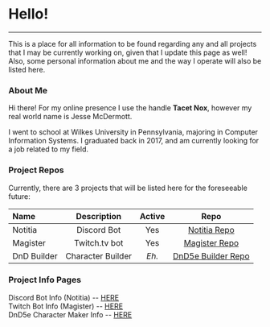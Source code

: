 # Hello!
* * *

This is a place for all information to be found regarding any and all projects that I may be currently working on, given that I update this page as well! Also, some personal information about me and the way I operate will also be listed here.

### About Me

Hi there!
For my online presence I use the handle **Tacet Nox**, however my real world name is Jesse McDermott.

I went to school at Wilkes University in Pennsylvania, majoring in Computer Information Systems.
I graduated back in 2017, and am currently looking for a job related to my field.



### Project Repos

Currently, there are 3 projects that will be listed here for the foreseeable future:

|     Name     | Description        | Active | Repo |
|:-------------|:------------------:|:------:|:----:|
| Notitia      | Discord Bot        | Yes    |    <a href="https://github.com/TacetNoxPavor/Notitia">Notitia Repo</a> |
| Magister     | Twitch.tv bot      | Yes    | <a href="https://github.com/TacetNoxPavor/Magister">Magister Repo</a> |
| DnD Builder  | Character Builder  | *Eh.*  | <a href="https://github.com/TacetNoxPavor/DnD5e-Character-Builder">DnD5e Builder Repo</a> |

### Project Info Pages

Discord Bot Info (Notitia) -- [HERE](./Projects/Notitia.md)  
Twitch Bot Info (Magister) -- [HERE](./Projects/Magister.md)  
DnD5e Character Maker Info -- [HERE](./Projects/DnD-Builder.md)
